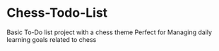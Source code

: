 # Chess-Todo-List
Basic To-Do list project with a chess theme Perfect for Managing daily learning goals related to chess
